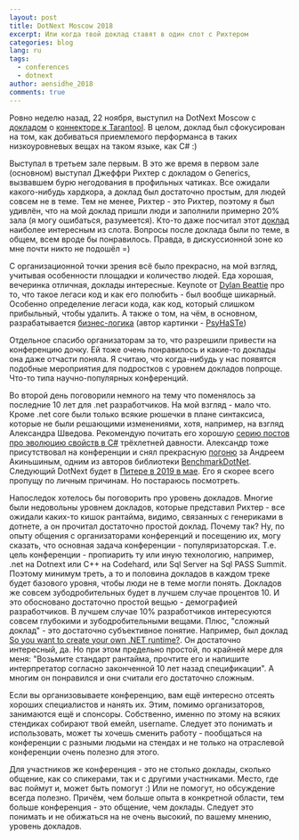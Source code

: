 ```yaml
---
layout: post
title: DotNext Moscow 2018
excerpt: Или когда твой доклад ставят в один слот с Рихтером
categories: blog
lang: ru
tags:
  - conferences
  - dotnext
author: aensidhe_2018
comments: true
---
```


Ровно неделю назад, 22 ноября, выступил на DotNext Moscow с [докладом](https://dotnext-moscow.ru/en/2018/msk/talks/ahnkf8qxokg20suq0wosi/) о [коннекторе к Tarantool](https://github.com/progaudi/progaudi.tarantool). В целом, доклад был сфокусирован на том, как добиваться приемлемого перформанса в таких низкоуровневых вещах на таком языке, как C# :)

Выступал в третьем зале первым. В это же время в первом зале (основном) выступал Джеффри Рихтер с докладом о Generics, вызвавшем бурю негодования в профильных чатиках. Все ожидали какого-нибудь хардкора, а доклад был достаточно простым, для людей совсем не в теме. Тем не менее, Рихтер - это Рихтер, поэтому я был удивлён, что на мой доклад пришли люди и заполнили примерно 20% зала (я могу ошибаться, разумеется). Кто-то даже посчитал этот [доклад](https://habr.com/company/eastbanctech/blog/431332/) наиболее интересным из слота. Вопросы после доклада были по теме, в общем, всем вроде бы понравилось. Правда, в дискуссионной зоне ко мне почти никто не подошёл =)

С организационной точки зрения всё было прекрасно, на мой взгляд, учитывая особенности площадки и количество людей. Еда хорошая, вечеринка отличная, доклады интересные. Keynote от [Dylan Beattie](https://twitter.com/dylanbeattie/) про то, что такое легаси код и как его полюбить - был вообще шикарный. Особенно определение легаси кода, как код, который слишком прибыльный, чтобы удалить. А также о том, на чём, в основном, разрабатывается [бизнес-логика](https://hsto.org/getpro/habr/comment_images/9b3/7b5/b27/9b37b5b2735653ea967a74f419797c18.jpg) (автор картинки - [PsyHaSTe](https://habr.com/users/PsyHaSTe/))

Отдельное спасибо организаторам за то, что разрешили привести на конференцию дочку. Ей тоже очень понравилось и какие-то доклады она даже отчасти поняла. Я считаю, что когда-нибудь у нас появятся подобные мероприятия для подростков с уровнем докладов попроще. Что-то типа научно-популярных конференций.

Во второй день поговорили немного на тему что поменялось за последние 10 лет для .net разработчиков. На мой взгляд - мало что. Кроме .net core были только всякие рюшечки в плане синтаксиса, которые не были решающими изменениями, хотя, например, на взгляд Александра Шведова. Рекомендую почитать его хорошую [серию постов про эволюцию свойств в C#](http://controlflow.github.io/2015/04/08/csharp-properties-part1.html) трёхлетней давности. Александр тоже присутствовал на конференции и снял прекрасную [погоню](https://twitter.com/controlflow/status/1065987289078292481) за Андреем Акиньшиным, одним из авторов библиотеки [BenchmarkDotNet](https://benchmarkdotnet.org/articles/overview.html). Следующий DotNext будет в [Питере в 2019 в мае](https://dotnext-piter.ru/). Его я скорее всего пропущу по личным причинам. Но постараюсь посмотреть.

Напоследок хотелось бы поговорить про уровень докладов. Многие были недовольны уровнем докладов, которые представил Рихтер - все ожидали каких-то кишок рантайма, видимо, связанных с генериками в дотнете, а он прочитал достаточно простой доклад. Почему так? Ну, по опыту общения с организаторами конференций и посещению их, могу сказать, что основная задача конференции - популяризаторская. Т.е. цель конференции - пропиарить ту или иную технологию, например, .net на Dotnext или С++ на Codehard, или Sql Server на Sql PASS Summit. Поэтому минимум треть, а то и половина докладов в каждом треке будет базового уровня, чтобы люди не в теме могли понять. Докладов же совсем зубодробительных будет в лучшем случае процентов 10. И это обосновано достаточно простой вещью - демографией разработчиков. В лучшем случае 10% разработчиков интересуются совсем глубокими и зубодробительными вещами. Плюс, "сложный доклад" - это достаточно субъективное понятие. Например, был доклад [So you want to create your own .NET runtime?](https://dotnext-moscow.ru/2018/msk/talks/4ve72qtp44yqo0kuiaksa4/). Он достаточно интересный, да. Но при этом предельно простой, по крайней мере для меня: "Возьмите стандарт рантайма, прочтите его и напишите интерпретатор согласно законченной 10 лет назад спецификации". А многим он понравился и они считали его достаточно сложным.

Если вы организовываете конференцию, вам ещё интересно отсеять хороших специалистов и нанять их. Этим, помимо организаторов, занимаются ещё и спонсоры. Собственно, именно по этому на всяких стендиках собирают твой емейл, username. Следует это понимать и использовать, может ты хочешь сменить работу - пообщаться на конференции с разными людьми на стендах и не только на отраслевой конференции очень полезно для этого. 

Для участников же конференция - это не столько доклады, сколько общение, как со спикерами, так и с другими участниками. Место, где вас поймут и, может быть помогут :) Или не помогут, но обсуждение всегда полезно. Причём, чем больше опыта в конкретной области, тем больше конференция - это общение, чем доклады. Следует это понимать и не обижаться на не очень высокий, по вашему мнению, уровень докладов.
